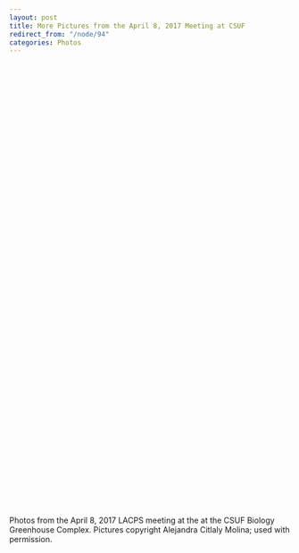```yaml
---
layout: post
title: More Pictures from the April 8, 2017 Meeting at CSUF
redirect_from: "/node/94"
categories: Photos
---
```


<div class="field field-name-field-node-images field-type-image field-label-hidden"><div class="field-items"><div class="field-item even">

<img src="https://lacps.net/sites/default/files/styles/large/public/meeting_photos/_MG_7651.jpg" alt="" /></div><div class="field-item odd">

<img src="https://lacps.net/sites/default/files/styles/large/public/meeting_photos/_MG_7630.jpg" alt="" /></div><div class="field-item even">

<img src="https://lacps.net/sites/default/files/styles/large/public/meeting_photos/_MG_7631.jpg"  alt="" /></div><div class="field-item odd">

<img src="https://lacps.net/sites/default/files/styles/large/public/meeting_photos/_MG_7635.jpg"  alt="" /></div><div class="field-item even">

<img src="https://lacps.net/sites/default/files/styles/large/public/meeting_photos/_MG_7637.jpg"  alt="" /></div><div class="field-item odd">

<img src="https://lacps.net/sites/default/files/styles/large/public/meeting_photos/_MG_7638.jpg" alt="" /></div><div class="field-item even">

<img src="https://lacps.net/sites/default/files/styles/large/public/meeting_photos/_MG_7643.jpg"  alt="" /></div><div class="field-item odd">

<img src="https://lacps.net/sites/default/files/styles/large/public/meeting_photos/_MG_7647.jpg"  alt="" /></div><div class="field-item even">

<img src="https://lacps.net/sites/default/files/styles/large/public/meeting_photos/_MG_7657.jpg"  alt="" /></div><div class="field-item odd">

<img src="https://lacps.net/sites/default/files/styles/large/public/meeting_photos/_MG_7658.jpg"  alt="" /></div><div class="field-item even">

<img src="https://lacps.net/sites/default/files/styles/large/public/meeting_photos/_MG_7660.jpg"  alt="" /></div><div class="field-item odd">

<img src="https://lacps.net/sites/default/files/styles/large/public/meeting_photos/_MG_7661.jpg"  alt="" /></div><div class="field-item even">

<img src="https://lacps.net/sites/default/files/styles/large/public/meeting_photos/_MG_7662.jpg"  alt="" /></div><div class="field-item odd">

<img src="https://lacps.net/sites/default/files/styles/large/public/meeting_photos/_MG_7666.jpg"  alt="" /></div><div class="field-item even">

<img src="https://lacps.net/sites/default/files/styles/large/public/meeting_photos/_MG_7667.jpg"  alt="" /></div><div class="field-item odd">

<img src="https://lacps.net/sites/default/files/styles/large/public/meeting_photos/_MG_7674.jpg"  alt="" /></div><div class="field-item even">

<img src="https://lacps.net/sites/default/files/styles/large/public/meeting_photos/_MG_7677.jpg"  alt="" /></div><div class="field-item odd">

<img src="https://lacps.net/sites/default/files/styles/large/public/meeting_photos/_MG_7678.jpg"  alt="" /></div><div class="field-item even">

<img src="https://lacps.net/sites/default/files/styles/large/public/meeting_photos/_MG_7679.jpg"  alt="" /></div><div class="field-item odd">

<img src="https://lacps.net/sites/default/files/styles/large/public/meeting_photos/_MG_7682.jpg"  alt="" /></div><div class="field-item even">

<img src="https://lacps.net/sites/default/files/styles/large/public/meeting_photos/_MG_7690.jpg"  alt="" /></div><div class="field-item odd">

<img src="https://lacps.net/sites/default/files/styles/large/public/meeting_photos/_MG_7692.jpg"  alt="" /></div><div class="field-item even">

<img src="https://lacps.net/sites/default/files/styles/large/public/meeting_photos/_MG_7693.jpg"  alt="" /></div><div class="field-item odd">

<img src="https://lacps.net/sites/default/files/styles/large/public/meeting_photos/_MG_7696.jpg"  alt="" /></div><div class="field-item even">

<img src="https://lacps.net/sites/default/files/styles/large/public/meeting_photos/_MG_7699.jpg"  alt="" /></div><div class="field-item odd">

<img src="https://lacps.net/sites/default/files/styles/large/public/meeting_photos/_MG_7700.jpg"  alt="" /></div><div class="field-item even">

<img src="https://lacps.net/sites/default/files/styles/large/public/meeting_photos/_MG_7703.jpg"  alt="" /></div><div class="field-item odd">

<img src="https://lacps.net/sites/default/files/styles/large/public/meeting_photos/_MG_7710.jpg"  alt="" /></div><div class="field-item even">

<img src="https://lacps.net/sites/default/files/styles/large/public/meeting_photos/_MG_7712.jpg"  alt="" /></div><div class="field-item odd">

<img src="https://lacps.net/sites/default/files/styles/large/public/meeting_photos/_MG_7714.jpg"  alt="" /></div><div class="field-item even">

<img src="https://lacps.net/sites/default/files/styles/large/public/meeting_photos/_MG_7721.jpg"  alt="" /></div><div class="field-item odd">

<img src="https://lacps.net/sites/default/files/styles/large/public/meeting_photos/_MG_7727.jpg"  alt="" /></div><div class="field-item even">

<img src="https://lacps.net/sites/default/files/styles/large/public/meeting_photos/_MG_7733.jpg"  alt="" /></div><div class="field-item odd">

<img src="https://lacps.net/sites/default/files/styles/large/public/meeting_photos/_MG_7736.jpg"  alt="" /></div><div class="field-item even">

<img src="https://lacps.net/sites/default/files/styles/large/public/meeting_photos/_MG_7737.jpg"  alt="" /></div><div class="field-item odd">

<img src="https://lacps.net/sites/default/files/styles/large/public/meeting_photos/_MG_7741.jpg"  alt="" /></div><div class="field-item even">

<img src="https://lacps.net/sites/default/files/styles/large/public/meeting_photos/_MG_7742.jpg"  alt="" /></div><div class="field-item odd">

<img src="https://lacps.net/sites/default/files/styles/large/public/meeting_photos/_MG_7743.jpg"  alt="" /></div><div class="field-item even">

<img src="https://lacps.net/sites/default/files/styles/large/public/meeting_photos/_MG_7750.jpg"  alt="" /></div><div class="field-item odd">

<img src="https://lacps.net/sites/default/files/styles/large/public/meeting_photos/_MG_7761.jpg"  alt="" /></div><div class="field-item even">

<img src="https://lacps.net/sites/default/files/styles/large/public/meeting_photos/_MG_7762.jpg"  alt="" /></div><div class="field-item odd">

<img src="https://lacps.net/sites/default/files/styles/large/public/meeting_photos/_MG_7768.jpg"  alt="" /></div><div class="field-item even">

<img src="https://lacps.net/sites/default/files/styles/large/public/meeting_photos/_MG_7770.jpg"  alt="" /></div><div class="field-item odd">

<img src="https://lacps.net/sites/default/files/styles/large/public/meeting_photos/_MG_7771.jpg"  alt="" /></div><div class="field-item even">

<img src="https://lacps.net/sites/default/files/styles/large/public/meeting_photos/_MG_7772.jpg"  alt="" /></div><div class="field-item odd">

<img src="https://lacps.net/sites/default/files/styles/large/public/meeting_photos/_MG_7780.jpg"  alt="" /></div><div class="field-item even">

<img src="https://lacps.net/sites/default/files/styles/large/public/meeting_photos/_MG_7782.jpg"  alt="" /></div><div class="field-item odd">

<img src="https://lacps.net/sites/default/files/styles/large/public/meeting_photos/_MG_7786.jpg"  alt="" /></div><div class="field-item even">

<img src="https://lacps.net/sites/default/files/styles/large/public/meeting_photos/_MG_7789.jpg"  alt="" /></div><div class="field-item odd">

<img src="https://lacps.net/sites/default/files/styles/large/public/meeting_photos/_MG_7790.jpg"  alt="" /></div><div class="field-item even">

<img src="https://lacps.net/sites/default/files/styles/large/public/meeting_photos/_MG_7791.jpg"  alt="" /></div><div class="field-item odd">

<img src="https://lacps.net/sites/default/files/styles/large/public/meeting_photos/_MG_7797.jpg"  alt="" /></div><div class="field-item even">

<img src="https://lacps.net/sites/default/files/styles/large/public/meeting_photos/_MG_7798.jpg"  alt="" /></div><div class="field-item odd">

<img src="https://lacps.net/sites/default/files/styles/large/public/meeting_photos/_MG_7799.jpg" alt="" /></div><div class="field-item even">

<img src="https://lacps.net/sites/default/files/styles/large/public/meeting_photos/_MG_7801.jpg" alt="" /></div><div class="field-item odd">

<img src="https://lacps.net/sites/default/files/styles/large/public/meeting_photos/_MG_7804.jpg" alt="" /></div><div class="field-item even">

<img src="https://lacps.net/sites/default/files/styles/large/public/meeting_photos/_MG_7807.jpg" alt="" /></div><div class="field-item odd">

<img src="https://lacps.net/sites/default/files/styles/large/public/meeting_photos/_MG_7809.jpg" alt="" /></div></div>

</div>
<div class="field field-name-body field-type-text-with-summary field-label-hidden"><div class="field-items"><div class="field-item even"><p>Photos from the April 8, 2017 LACPS meeting at the at the CSUF Biology Greenhouse Complex. Pictures copyright Alejandra Citlaly Molina; used with permission.</p>
</div></div></div>
